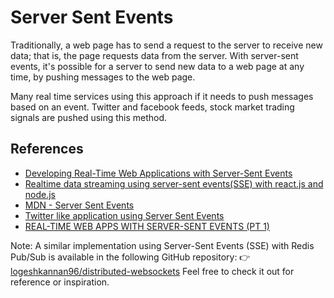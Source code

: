 # Server Sent Events
Traditionally, a web page has to send a request to the server to receive new data; that is, the page requests data from the server. With server-sent events, it's possible for a server to send new data to a web page at any time, by pushing messages to the web page. 

Many real time services using this approach if it needs to push messages based on an event. Twitter and facebook feeds, stock market trading signals are pushed using this method. 

## References

- [Developing Real-Time Web Applications with Server-Sent Events](https://auth0.com/blog/developing-real-time-web-applications-with-server-sent-events/)
- [Realtime data streaming using server-sent events(SSE) with react.js and node.js](https://dev.to/techfortified/realtime-data-streaming-using-server-sent-eventssse-with-reactjs-and-nodejs-2aak)
- [MDN - Server Sent Events](https://developer.mozilla.org/en-US/docs/Web/API/Server-sent_events)
- [Twitter like application using Server Sent Events](https://hacks.mozilla.org/2011/06/a-wall-powered-by-eventsource-and-server-sent-events/)
- [REAL-TIME WEB APPS WITH SERVER-SENT EVENTS (PT 1)](https://blog.bayn.es/real-time-web-applications-with-server-sent-events-pt-1)

Note: A similar implementation using Server-Sent Events (SSE) with Redis Pub/Sub is available in the following GitHub repository:
👉 [logeshkannan96/distributed-websockets](https://github.com/logeshkannan96/distributed-websockets)
Feel free to check it out for reference or inspiration.
